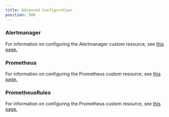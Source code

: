 ```yaml
---
title: Advanced Configuration
position: 500
---
```


### Alertmanager

For information on configuring the Alertmanager custom resource, see [this page.](./alertmanager)

### Prometheus

For information on configuring the Prometheus custom resource, see [this page.](./prometheus)

### PrometheusRules

For information on configuring the Prometheus custom resource, see [this page.](./prometheusrules)